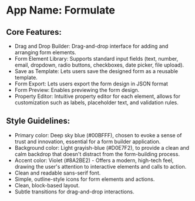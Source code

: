 # **App Name**: Formulate

## Core Features:

- Drag and Drop Builder: Drag-and-drop interface for adding and arranging form elements.
- Form Element Library: Supports standard input fields (text, number, email, dropdown, radio buttons, checkboxes, date picker, file upload).
- Save as Template: Lets users save the designed form as a reusable template.
- Form Export: Lets users export the form design in JSON format
- Form Preview: Enables previewing the form design.
- Property Editor: Intuitive property editor for each element, allows for customization such as labels, placeholder text, and validation rules.

## Style Guidelines:

- Primary color: Deep sky blue (#00BFFF), chosen to evoke a sense of trust and innovation, essential for a form builder application.
- Background color: Light grayish-blue (#D0E7F2), to provide a clean and calm backdrop that doesn't distract from the form-building process.
- Accent color: Violet (#8A2BE2) - Offers a modern, high-tech feel, drawing the user's attention to interactive elements and calls to action.
- Clean and readable sans-serif font.
- Simple, outline-style icons for form elements and actions.
- Clean, block-based layout.
- Subtle transitions for drag-and-drop interactions.
